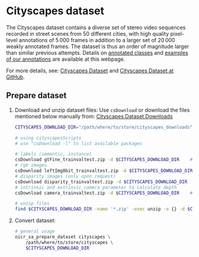 # Cityscapes dataset

The Cityscapes dataset contains a diverse set of stereo video sequences recorded in street scenes from 50 different cities, with high quality pixel-level annotations of 5 000 frames in addition to a larger set of 20 000 weakly annotated frames.
The dataset is thus an order of magnitude larger than similar previous attempts. Details on [annotated classes](https://www.cityscapes-dataset.com/dataset-overview/#class-definitions) and [examples of our annotations](https://www.cityscapes-dataset.com/examples/#dense-pixel-annotations) are available at this webpage.

For more details, see: [Cityscapes Dataset](https://www.cityscapes-dataset.com/) and [Cityscapes Dataset at GitHub](https://github.com/mcordts/cityscapesScripts).

## Prepare dataset

1. Download and unzip dataset files:
    Use `csDownload` or download the files mentioned below manually from: [Cityscapes Dataset Downloads](https://www.cityscapes-dataset.com/downloads/)
    
    ```bash
    CITYSCAPES_DOWNLOAD_DIR="/path/where/to/store/cityscapes_downloads"

    # using cityscapesScripts
    # use "csDownload -l" to list available packages

    # labels (semantic, instance)
    csDownload gtFine_trainvaltest.zip -d $CITYSCAPES_DOWNLOAD_DIR    # -> 241MB
    # rgb images
    csDownload leftImg8bit_trainvaltest.zip -d $CITYSCAPES_DOWNLOAD_DIR     # -> 11GB
    # disparity images (only upon request)
    csDownload disparity_trainvaltest.zip -d $CITYSCAPES_DOWNLOAD_DIR     # -> 3.5GB
    # intrinsic and extrinsic camera parameter to calculate depth
    csDownload camera_trainvaltest.zip -d $CITYSCAPES_DOWNLOAD_DIR    # -> 2MB

    # unzip files
    find $CITYSCAPES_DOWNLOAD_DIR -name '*.zip' -exec unzip -o {} -d $CITYSCAPES_DOWNLOAD_DIR \;
    ```

2. Convert dataset:
    ```bash
    # general usage
    nicr_sa_prepare_dataset cityscapes \
        /path/where/to/store/cityscapes \
        $CITYSCAPES_DOWNLOAD_DIR
    ```
